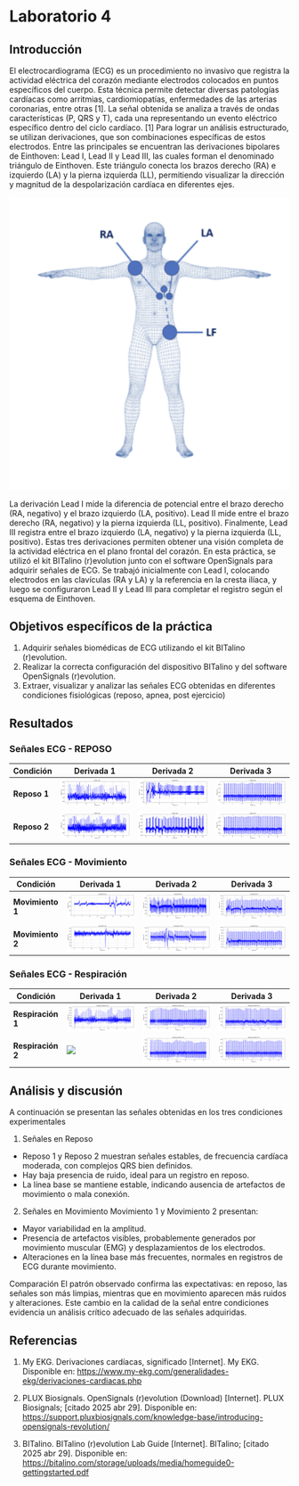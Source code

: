 # Laboratorio 4

## Introducción
El electrocardiograma (ECG) es un procedimiento no invasivo que registra la actividad eléctrica del corazón mediante electrodos colocados en puntos específicos del cuerpo. Esta técnica permite detectar diversas patologías cardíacas como arritmias, cardiomiopatías, enfermedades	 de las arterias coronarias, entre otras [1]. La señal obtenida se analiza a través de ondas características (P, QRS y T), cada una representando un evento eléctrico específico dentro del ciclo cardíaco. [1]
Para lograr un análisis estructurado, se utilizan derivaciones, que son combinaciones específicas de estos electrodos. Entre las principales se encuentran las derivaciones bipolares de Einthoven: Lead I, Lead II y Lead III, las cuales forman el denominado triángulo de Einthoven. Este triángulo conecta los brazos derecho (RA) e izquierdo (LA) y la pierna izquierda (LL), permitiendo visualizar la dirección y magnitud de la despolarización cardíaca en diferentes ejes.

![](images/intro.png)

La derivación Lead I mide la diferencia de potencial entre el brazo derecho (RA, negativo) y el brazo izquierdo (LA, positivo). Lead II mide entre el brazo derecho (RA, negativo) y la pierna izquierda (LL, positivo). Finalmente, Lead III registra entre el brazo izquierdo (LA, negativo) y la pierna izquierda (LL, positivo). Estas tres derivaciones permiten obtener una visión completa de la actividad eléctrica en el plano frontal del corazón.
En esta práctica, se utilizó el kit BITalino (r)evolution junto con el software OpenSignals para adquirir señales de ECG. Se trabajó inicialmente con Lead I, colocando electrodos en las clavículas (RA y LA) y la referencia en la cresta ilíaca, y luego se configuraron Lead II y Lead III para completar el registro según el esquema de Einthoven.

## Objetivos específicos de la práctica
1. Adquirir señales biomédicas de ECG utilizando el kit BITalino (r)evolution.
2. Realizar la correcta configuración del dispositivo BITalino y del software OpenSignals (r)evolution.
3. Extraer, visualizar y analizar las señales ECG obtenidas en diferentes condiciones fisiológicas (reposo, apnea, post ejercicio)

## Resultados
### Señales ECG - REPOSO

| Condición    | Derivada 1                       | Derivada 2                       | Derivada 3                       |
|--------------|-----------------------------------|-----------------------------------|-----------------------------------|
| **Reposo 1** | ![](visualized/r1dev1.png)         | ![](visualized/r1dev2.png)        | ![](visualized/r1dev3.png)        |
| **Reposo 2** | ![](visualized/r2dev1.png)         | ![](visualized/r2dev2.png)        | ![](visualized/r2dev3.png)        |

### Señales ECG - Movimiento

| Condición    | Derivada 1                       | Derivada 2                       | Derivada 3                       |
|--------------|-----------------------------------|-----------------------------------|-----------------------------------|
| **Movimiento 1** | ![](visualized/mov1dev1.png)         | ![](visualized/mov1dev2.png)        | ![](visualized/mov1dev3.png)        |
| **Movimiento 2** | ![](visualized/mov2dev1.png)         | ![](visualized/mov2dev2.png)        | ![](visualized/mov2dev3.png)        |

### Señales ECG - Respiración

| Condición    | Derivada 1                       | Derivada 2                       | Derivada 3                       |
|--------------|-----------------------------------|-----------------------------------|-----------------------------------|
| **Respiración 1** | ![](visualized/respiracion1dev1.png)         | ![](visualized/respiracion1dev2.png)        | ![](visualized/respiracion1dev3.png)        |
| **Respiración 2** | ![](visualized/respiracion2dev1.png)         | ![](visualized/respiracion2dev2.png)        | ![](visualized/respiracion2dev3.png)        |

## Análisis y discusión
A continuación se presentan las señales obtenidas en los tres condiciones experimentales

1. Señales en Reposo
- Reposo 1 y Reposo 2 muestran señales estables, de frecuencia cardíaca moderada, con complejos QRS bien definidos.
- Hay baja presencia de ruido, ideal para un registro en reposo.
- La línea base se mantiene estable, indicando ausencia de artefactos de movimiento o mala conexión.

2. Señales en Movimiento
Movimiento 1 y Movimiento 2 presentan:
- Mayor variabilidad en la amplitud.
- Presencia de artefactos visibles, probablemente generados por movimiento muscular (EMG) y desplazamientos de los electrodos.
- Alteraciones en la línea base más frecuentes, normales en registros de ECG durante movimiento.

Comparación
El patrón observado confirma las expectativas: en reposo, las señales son más limpias, mientras que en movimiento aparecen más ruidos y alteraciones.
Este cambio en la calidad de la señal entre condiciones evidencia un análisis crítico adecuado de las señales adquiridas.

## Referencias
1. My EKG. Derivaciones cardíacas, significado [Internet]. My EKG. Disponible en: https://www.my-ekg.com/generalidades-ekg/derivaciones-cardiacas.php​

2. PLUX Biosignals. OpenSignals (r)evolution (Download) [Internet]. PLUX Biosignals; [citado 2025 abr 29]. Disponible en: https://support.pluxbiosignals.com/knowledge-base/introducing-opensignals-revolution/​

3. BITalino. BITalino (r)evolution Lab Guide [Internet]. BITalino; [citado 2025 abr 29]. Disponible en: https://bitalino.com/storage/uploads/media/homeguide0-gettingstarted.pdf​
